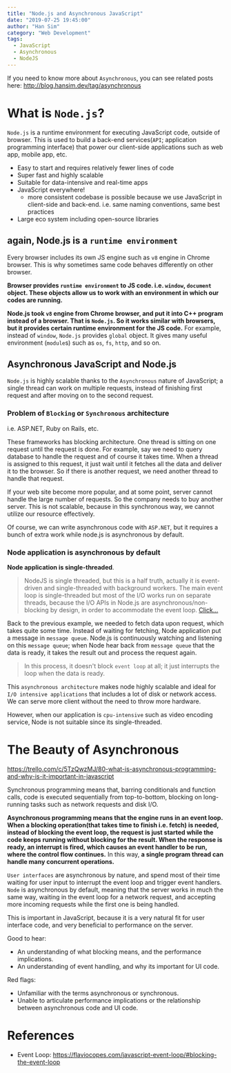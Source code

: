 ```yaml
---
title: "Node.js and Asynchronous JavaScript"
date: "2019-07-25 19:45:00"
author: "Han Sim"
category: "Web Development"
tags:
  - JavaScript
  - Asynchronous
  - NodeJS
---
```


If you need to know more about `Asynchronous`, you can see related posts here: http://blog.hansim.dev/tag/asynchronous

# What is `Node.js`?

`Node.js` is a runtime environment for executing JavaScript code, outside of browser. This is used to build a back-end services(`API`; application programming interface) that power our client-side applications such as web app, mobile app, etc.

- Easy to start and requires relatively fewer lines of code
- Super fast and highly scalable
- Suitable for data-intensive and real-time apps
- JavaScript everywhere!
  - more consistent codebase is possible because we use JavaScript in client-side and back-end. i.e. same naming conventions, same best practices
- Large eco system including open-source libraries

## again, Node.js is a `runtime environment`

Every browser includes its own JS engine such as `v8` engine in Chrome browser. This is why sometimes same code behaves differently on other browser.

**Browser provides `runtime environment` to JS code. i.e. `window`, `document` object. These objects allow us to work with an environment in which our codes are running.**

**Node.js took `v8` engine from Chrome browser, and put it into C++ program instead of a browser. That is `Node.js`. So it works similar with browsers, but it provides certain runtime environment for the JS code.** For example, instead of `window`, `Node.js` provides `global` object. It gives many useful environment (`module`s) such as `os`, `fs`, `http`, and so on.

## Asynchronous JavaScript and Node.js

`Node.js` is highly scalable thanks to the `Asynchronous` nature of JavaScript; a single thread can work on multiple requests, instead of finishing first request and after moving on to the second request.

### Problem of `Blocking` or `Synchronous` architecture

i.e. ASP.NET, Ruby on Rails, etc.

These frameworks has blocking architecture. One thread is sitting on one request until the request is done. For example, say we need to query database to handle the request and of course it takes time. When a thread is assigned to this request, it just wait until it fetches all the data and deliver it to the browser. So if there is another request, we need another thread to handle that request.

If your web site become more popular, and at some point, server cannot handle the large number of requests. So the company needs to buy another server. This is not scalable, because in this synchronous way, we cannot utilize our resource effectively.

Of course, we can write asynchronous code with `ASP.NET`, but it requires a bunch of extra work while node.js is asynchronous by default.

### Node application is asynchronous by default

**Node application is single-threaded**.

> NodeJS is single threaded, but this is a half truth, actually it is event-driven and single-threaded with background workers. The main event loop is single-threaded but most of the I/O works run on separate threads, because the I/O APIs in Node.js are asynchronous/non-blocking by design, in order to accommodate the event loop. [Click...](https://codeburst.io/how-node-js-single-thread-mechanism-work-understanding-event-loop-in-nodejs-230f7440b0ea)

Back to the previous example, we needed to fetch data upon request, which takes quite some time. Instead of waiting for fetching, Node application put a message in `message queue`. Node.js is continuously watching and listening on this `message queue`; when Node hear back from `message queue` that the data is ready, it takes the result out and process the request again.

> In this process, it doesn't block `event loop` at all; it just interrupts the loop when the data is ready.

This `asynchronous architecture` makes node highly scalable and ideal for `I/O intensive applications` that includes a lot of disk or network access. We can serve more client without the need to throw more hardware.

However, when our application is `cpu-intensive` such as video encoding service, Node is not suitable since its single-threaded.

# The Beauty of Asynchronous

https://trello.com/c/5TzQwzMJ/80-what-is-asynchronous-programming-and-why-is-it-important-in-javascript

Synchronous programming means that, barring conditionals and function calls, code is executed sequentially from top-to-bottom, blocking on long-running tasks such as network requests and disk I/O.

**Asynchronous programming means that the engine runs in an event loop. When a blocking operation(that takes time to finish i.e. fetch) is needed, instead of blocking the event loop, the request is just started while the code keeps running without blocking for the result. When the response is ready, an interrupt is fired, which causes an event handler to be run, where the control flow continues.** In this way, **a single program thread can handle many concurrent operations.**

`User interfaces` are asynchronous by nature, and spend most of their time waiting for user input to interrupt the event loop and trigger event handlers.
`Node` is asynchronous by default, meaning that the server works in much the same way, waiting in the event loop for a network request, and accepting more incoming requests while the first one is being handled.

This is important in JavaScript, because it is a very natural fit for user interface code, and very beneficial to performance on the server.

Good to hear:

- An understanding of what blocking means, and the performance implications.
- An understanding of event handling, and why its important for UI code.

Red flags:

- Unfamiliar with the terms asynchronous or synchronous.
- Unable to articulate performance implications or the relationship between asynchronous code and UI code.

# References

- Event Loop: https://flaviocopes.com/javascript-event-loop/#blocking-the-event-loop
